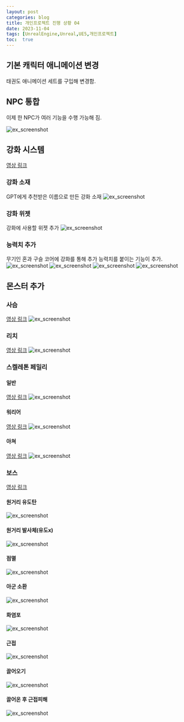 ```yaml
---
layout: post
categories: blog
title: 개인프로젝트 진행 상황 04
date: 2023-11-04
tags: [UnrealEngine,Unreal,UE5,개인프로젝트]
toc:  true
---
```


## 기본 캐릭터 애니메이션 변경

태권도 애니메이션 세트를 구입해 변경함.

## NPC 통합

이제 한 NPC가 여러 기능을 수행 가능해 짐.

![ex_screenshot](/assets/images/unreal/myProject/23.11.04/npcUpdate.jpg)

## 강화 시스템
[영상 링크](https://drive.google.com/file/d/1ES98B54ximqXs6Ns5XklPyNcH_C79w8m/view?usp=drive_link)

### 강화 소재
GPT에게 추천받은 이름으로 만든 강화 소재
![ex_screenshot](/assets/images/unreal/myProject/23.11.04/enhancementMatrial.jpg)


### 강화 위젯
강화에 사용할 위젯 추가
![ex_screenshot](/assets/images/unreal/myProject/23.11.04/enhancementWidget.jpg)

### 능력치 추가
무기인 혼과 구슬 코어에 강화를 통해 추가 능력치를 붙이는 기능이 추가.
![ex_screenshot](/assets/images/unreal/myProject/23.11.04/enhancementWeapon.jpg)
![ex_screenshot](/assets/images/unreal/myProject/23.11.04/enhancementWeapon1.jpg)
![ex_screenshot](/assets/images/unreal/myProject/23.11.04/enhancementWeapon2.jpg)
![ex_screenshot](/assets/images/unreal/myProject/23.11.04/enhancementCore.jpg)


## 몬스터 추가

### 사슴
[영상 링크](https://drive.google.com/file/d/1PLYX0SPu9p1uBjVy4DCx6GGXWmwXRei5/view?usp=drive_link)
![ex_screenshot](/assets/images/unreal/myProject/23.11.04/deer.jpg)

### 리치
[영상 링크](https://drive.google.com/file/d/1aYrxF2yMGy-HxhC7Tx2GkfgguprXJ9Z4/view?usp=drive_link)
![ex_screenshot](/assets/images/unreal/myProject/23.11.04/lich.jpg)

### 스켈레톤 페밀리
#### 일반
[영상 링크](https://drive.google.com/file/d/1J48U6qZyZLrL1F08-ex22NFVun_Fnyf2/view?usp=drive_link)
![ex_screenshot](/assets/images/unreal/myProject/23.11.04/skeleton.jpg)

#### 워리어
[영상 링크](https://drive.google.com/file/d/1o9Un65VfPlR-0r-eS0SOyKW-hroezYtw/view?usp=drive_link)
![ex_screenshot](/assets/images/unreal/myProject/23.11.04/skeleton_warrior.jpg)

#### 아쳐
[영상 링크](https://drive.google.com/file/d/11N__mYWkcu8R_yGbAP-N5SCwNYV3rKeP/view?usp=drive_link)
![ex_screenshot](/assets/images/unreal/myProject/23.11.04/skeleton_archer.jpg)

### 보스
[영상 링크](https://drive.google.com/file/d/1Ipxyq-0xB2mp7kjtk1xgSaC6IAnSejoy/view?usp=drive_link)
#### 원거리 유도탄
![ex_screenshot](/assets/images/unreal/myProject/23.11.04/lich_boss.jpg)

#### 원거리 발사체(유도x)
![ex_screenshot](/assets/images/unreal/myProject/23.11.04/lich_boss1.jpg)

#### 점멸
![ex_screenshot](/assets/images/unreal/myProject/23.11.04/lich_boss2.jpg)

#### 아군 소환
![ex_screenshot](/assets/images/unreal/myProject/23.11.04/lich_boss3.jpg)

#### 화염포
![ex_screenshot](/assets/images/unreal/myProject/23.11.04/lich_boss4.jpg)

#### 근접
![ex_screenshot](/assets/images/unreal/myProject/23.11.04/lich_boss5.jpg)

#### 끌어오기
![ex_screenshot](/assets/images/unreal/myProject/23.11.04/lich_boss6.jpg)

#### 끌어온 후 근접피해
![ex_screenshot](/assets/images/unreal/myProject/23.11.04/lich_boss7.jpg)
